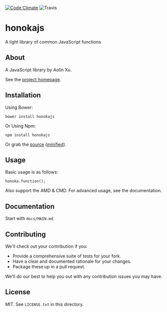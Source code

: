 [![Code Climate](https://codeclimate.com/github/nitta-honoka/honokajs/badges/gpa.svg)](https://codeclimate.com/github/nitta-honoka/honokajs)
![Travis](https://travis-ci.org/nitta-honoka/honokajs.svg?branch=master)
# honokajs

A light library of common JavaScript functions 

## About

A JavaScript library by Aolin Xu.

See the [project homepage](http://nitta-honoka.github.io/honokajs).

## Installation

Using Bower:

    bower install honokajs

Or Using Npm:

    npm install honokajs

Or grab the [source](https://github.com/nitta-honoka/honokajs/dist/honokajs.js) ([minified](https://github.com/nitta-honoka/honokajs/dist/honokajs.min.js)).

## Usage

Basic usage is as follows:

    honoka.function();

Also support the AMD & CMD. For advanced usage, see the documentation.

## Documentation

Start with `docs/MAIN.md`.

## Contributing

We'll check out your contribution if you:

* Provide a comprehensive suite of tests for your fork.
* Have a clear and documented rationale for your changes.
* Package these up in a pull request.

We'll do our best to help you out with any contribution issues you may have.

## License

MIT. See `LICENSE.txt` in this directory.

